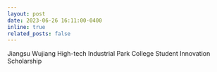 ```yaml
---
layout: post
date: 2023-06-26 16:11:00-0400
inline: true
related_posts: false
---
```


Jiangsu Wujiang High-tech Industrial Park College Student Innovation Scholarship
